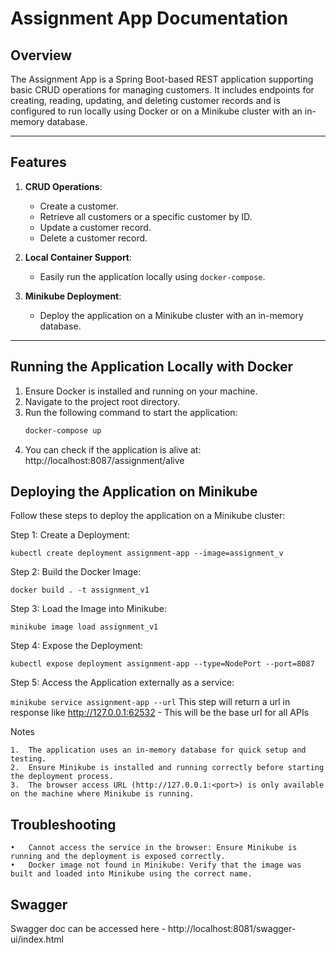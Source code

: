 # Assignment App Documentation

## Overview
The Assignment App is a Spring Boot-based REST application supporting basic CRUD operations for managing customers. It includes endpoints for creating, reading, updating, and deleting customer records and is configured to run locally using Docker or on a Minikube cluster with an in-memory database.

---

## Features
1. **CRUD Operations**:
    - Create a customer.
    - Retrieve all customers or a specific customer by ID.
    - Update a customer record.
    - Delete a customer record.

2. **Local Container Support**:
    - Easily run the application locally using `docker-compose`.

3. **Minikube Deployment**:
    - Deploy the application on a Minikube cluster with an in-memory database.

---

## Running the Application Locally with Docker
1. Ensure Docker is installed and running on your machine.
2. Navigate to the project root directory.
3. Run the following command to start the application:
   ```bash
   docker-compose up
4. You can check if the application is alive at: http://localhost:8087/assignment/alive

## Deploying the Application on Minikube

Follow these steps to deploy the application on a Minikube cluster:

Step 1: Create a Deployment:

```kubectl create deployment assignment-app --image=assignment_v```

Step 2: Build the Docker Image:

```docker build . -t assignment_v1```

Step 3: Load the Image into Minikube:

```minikube image load assignment_v1```

Step 4: Expose the Deployment:

```kubectl expose deployment assignment-app --type=NodePort --port=8087```

Step 5: Access the Application externally as a service:

```minikube service assignment-app --url```
This step will return a url in response like http://127.0.0.1:62532 - This will be the base url for all APIs


Notes

	1.	The application uses an in-memory database for quick setup and testing.
	2.	Ensure Minikube is installed and running correctly before starting the deployment process.
	3.	The browser access URL (http://127.0.0.1:<port>) is only available on the machine where Minikube is running.


## Troubleshooting

	•	Cannot access the service in the browser: Ensure Minikube is running and the deployment is exposed correctly.
	•	Docker image not found in Minikube: Verify that the image was built and loaded into Minikube using the correct name.

## Swagger
Swagger doc can be accessed here - http://localhost:8081/swagger-ui/index.html